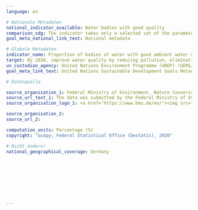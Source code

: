 ```yaml
---
language: en

# Nationale Metadaten
national_indicator_available: Water bodies with good quality
comparison_sdg: The indicator takes only a selected set of the parameters listed in the metadata into account to measure good ambient water quality. Further, only open water bodies and river water bodies are considered and not groundwater bodies.
goal_meta_national_link_text: National metadata

# Globale Metadaten
indicator_name: Proportion of bodies of water with good ambient water quality
target: By 2030, improve water quality by reducing pollution, eliminating dumping and minimizing release of hazardous chemicals and materials, halving the proportion of untreated wastewater and substantially increasing recycling and safe reuse globally
un_custodian_agency: United Nations Environment Programme (UNEP) (GEMS/Water)
goal_meta_link_text: United Nations Sustainable Development Goals Metadata

# Datenquelle

source_organisation_1: Federal Ministry of Environment, Nature Conservation and Nuclear Safety (BMU)
source_url_text_1: The data was submitted by the Federal Ministry of Environment, Nature Conservation and Nuclear Safety and is not publicly available.
source_organisation_logo_1: <a href="https://www.bmu.de/en/"><img src="https://g205sdgs.github.io/sdg-indicators/public/LogosEn/bmu.png" alt="Logo BMU" /></a>

source_organisation_2:
source_url_2:

computation_units: Percentage (%)
copyright: "&copy; Federal Statistical Office (Destatis), 2020"

# Nicht ändern!
national_geographical_coverage: Germany









---
```


